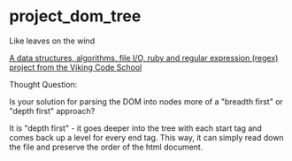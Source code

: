 # project_dom_tree
Like leaves on the wind

[A data structures, algorithms, file I/O, ruby and regular expression (regex) project from the Viking Code School](http://www.vikingcodeschool.com)

Thought Question:

Is your solution for parsing the DOM into nodes more of a "breadth first" or "depth first" approach?

It is "depth first" - it goes deeper into the tree with each start tag and comes back up a level for every end tag. This way, it can simply read down the file and preserve the order of the html document.

